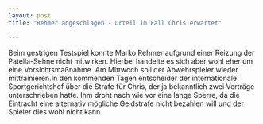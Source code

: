 ```yaml
---
layout: post
title: "Rehmer angeschlagen - Urteil im Fall Chris erwartet"

---
```


Beim gestrigen Testspiel konnte Marko Rehmer aufgrund einer Reizung der Patella-Sehne nicht mitwirken. Hierbei handelte es sich aber wohl eher um eine Vorsichtsmaßnahme. Am Mittwoch soll der Abwehrspieler wieder mittrainieren.In den kommenden Tagen entscheider der internationale Sportgerichtshof über die Strafe für Chris, der ja bekanntlich zwei Verträge unterschrieben hatte. Ihm droht nach wie vor eine lange Sperre, da die Eintracht eine alternativ mögliche Geldstrafe nicht bezahlen will und der Spieler dies wohl nicht kann.


